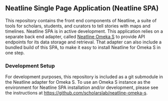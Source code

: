 ## Neatline Single Page Application (Neatline SPA)

This repository contains the front end components of Neatline, a suite of tools for scholars, students, and curators to tell stories with maps and timelines. Neatline SPA is in active development. This application relies on a separate back end adapter, called [Neatline Omeka S](https://github.com/scholarslab/neatline-omeka-s) to provide API endpoints for its data storage and retrieval. That adapter can also include a bundled build of this SPA, to make it easy to install Neatline for Omeka S in one step.

### Development Setup
For development purposes, this repository is included as a git submodule in the Neatline adapter for Omeka S. To use an Omeka S instance as the environment for Neatline SPA installation and/or development, please see the instructions at https://github.com/scholarslab/neatline-omeka-s.
